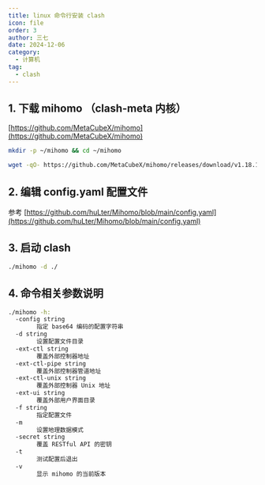 ```yaml
---
title: linux 命令行安装 clash
icon: file
order: 3
author: 三七
date: 2024-12-06
category:
  - 计算机
tag:
  - clash
---
```


<!-- more --> 

##  1. 下载 mihomo （clash-meta 内核）

[https://github.com/MetaCubeX/mihomo](https://github.com/MetaCubeX/mihomo)

```sh
mkdir -p ~/mihomo && cd ~/mihomo

wget -qO- https://github.com/MetaCubeX/mihomo/releases/download/v1.18.10/mihomo-linux-amd64-compatible-go120-v1.18.10.gz | gzip -dc > mihomo && chmod +x mihomo
```

## 2. 编辑 config.yaml 配置文件

参考 [https://github.com/huLter/Mihomo/blob/main/config.yaml](https://github.com/huLter/Mihomo/blob/main/config.yaml)

## 3. 启动 clash

```sh
./mihomo -d ./ 
```
## 4. 命令相关参数说明

```sh
./mihomo -h:
  -config string
        指定 base64 编码的配置字符串
  -d string
        设置配置文件目录
  -ext-ctl string
        覆盖外部控制器地址
  -ext-ctl-pipe string
        覆盖外部控制器管道地址
  -ext-ctl-unix string
        覆盖外部控制器 Unix 地址
  -ext-ui string
        覆盖外部用户界面目录
  -f string
        指定配置文件
  -m
        设置地理数据模式
  -secret string
        覆盖 RESTful API 的密钥
  -t
        测试配置后退出
  -v
        显示 mihomo 的当前版本
```        